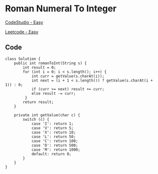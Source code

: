 # Roman Numeral To Integer

[CodeStudio - Easy](https://www.codingninjas.com/studio/problems/roman-numeral-to-integer_981308?utm_source=striver&utm_medium=website&utm_campaign=a_zcoursetuf)

[Leetcode - Easy](https://leetcode.com/problems/roman-to-integer)

## Code

```
class Solution {
    public int romanToInt(String s) {
        int result = 0;
        for (int i = 0; i < s.length(); i++) {
            int curr = getValue(s.charAt(i));
            int next = (i + 1 < s.length()) ? getValue(s.charAt(i + 1)) : 0;
            if (curr >= next) result += curr;
            else result -= curr;   
         }
        return result;
    }

    private int getValue(char c) {
        switch (c) {
            case 'I': return 1;
            case 'V': return 5;
            case 'X': return 10;
            case 'L': return 50;
            case 'C': return 100;
            case 'D': return 500;
            case 'M': return 1000;
            default: return 0;
        }
    }
}
```